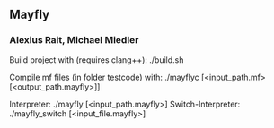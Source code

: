 ## Mayfly
### Alexius Rait, Michael Miedler

Build project with (requires clang++):
./build.sh

Compile mf files (in folder testcode) with:
./mayflyc [<input_path.mf> [<output_path.mayfly>]]

Interpreter:
./mayfly [<input_path.mayfly>]
Switch-Interpreter:
./mayfly_switch [<input_file.mayfly>]
